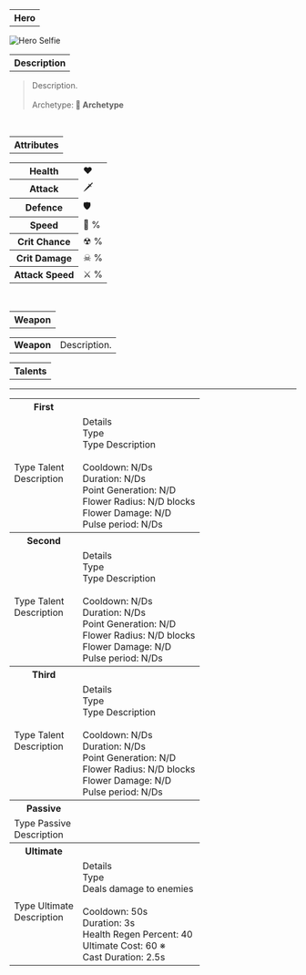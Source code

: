 <table>
    <tr>
        <th>Hero</th>
    </tr>
</table>

![Hero Selfie](Hero.png)

<table>
    <tr>
        <th>Description</th>
    </tr>
</table>

>Description.
<br><br>Archetype:<b> 💢 Archetype</b>


<br>
<table>
    <tr>
        <th>Attributes</th>
    </tr>
</table>
<table>
    <tr>
        <th>Health</th>
        <td>♥ </td>
    </tr>
        <th>Attack</th>
        <td>🗡 </td>
    <tr>
        <th>Defence</th>
        <td>🛡 </td>
    </tr>
    <tr>
        <th>Speed</th>
        <td>🌊 %</td>
    </tr>
    <tr>
        <th>Crit Chance</th>
        <td>☢ %</td>
    </tr>
    <tr>
        <th>Crit Damage</th>
        <td>☠ %</td>
    </tr>
    <tr>
        <th>Attack Speed</th>
        <td>⚔ %</td>
    </tr>
</table>
<br>

<table>
    <tr>
        <th>Weapon</th>
    </tr>
</table>
<table>
    <tr>
        <td><b>Weapon</b></td>
        <td>Description.</td>
    </tr>
</table>

<table>
    <tr>
        <th>Talents</th>
    </tr>
</table>

---
<table>
    <tr>
        <th>First</th>
        <th></th>
    </tr>
    <tr>
        <td>
            Type Talent
            <br>Description
        </td>
      <td>
          Details
          <br>Type
          <br>Type Description
          <br><br>Cooldown: N/Ds
          <br>Duration: N/Ds
          <br>Point Generation: N/D
          <br>Flower Radius: N/D blocks
          <br>Flower Damage: N/D
          <br>Pulse period: N/Ds
      </td>
    </tr>
    <tr>
        <th>Second</th>
        <th></th>
    </tr>
    <tr>
        <td>
            Type Talent
            <br>Description
        </td>
        <td>
            Details
            <br>Type
            <br>Type Description
            <br><br>Cooldown: N/Ds
            <br>Duration: N/Ds
            <br>Point Generation: N/D
            <br>Flower Radius: N/D blocks
            <br>Flower Damage: N/D
            <br>Pulse period: N/Ds
        </td>
    </tr>
    <tr>
        <th>Third</th>
        <th></th>
    </tr>
    <tr>
        <td>
            Type Talent
            <br>Description
        </td>
        <td>
            Details
            <br>Type
            <br>Type Description
            <br><br>Cooldown: N/Ds
            <br>Duration: N/Ds
            <br>Point Generation: N/D
            <br>Flower Radius: N/D blocks
            <br>Flower Damage: N/D
            <br>Pulse period: N/Ds
        </td>
    </tr>
    <tr>
        <th>Passive</th>
        <th></th>
    </tr>
    <tr>
        <td>
            Type Passive
            <br>Description
        </td>
        <td></td>
    </tr>
    <tr>
        <th>Ultimate</th>
        <th></th>
    </tr>
    <tr>
        <td>
            Type Ultimate
            <br>Description
        </td>
        <td>
            Details
            <br>Type
            <br>Deals damage to enemies
            <br><br>Cooldown: 50s
            <br>Duration: 3s
            <br>Health Regen Percent: 40
            <br>Ultimate Cost: 60 ※
            <br>Cast Duration: 2.5s
        </td>
    </tr>
</table>